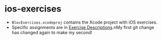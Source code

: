 ios-exercises
=============

- `BlocExercises.xcodeproj` contains the Xcode project with iOS exercises.
- Specific assignments are in [Exercise Descriptions](Exercise%20Descriptions/).nMy first git change has changed again to make my second!
